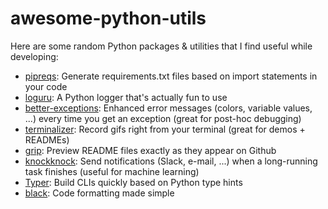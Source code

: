 # awesome-python-utils

Here are some random Python packages & utilities that I find useful while developing:

- [pipreqs](https://github.com/bndr/pipreqs): Generate requirements.txt files based on import statements in your code
- [loguru](https://github.com/Delgan/loguru): A Python logger that's actually fun to use
- [better-exceptions](https://github.com/Qix-/better-exceptions): Enhanced error messages (colors, variable values, ...) every time you get an exception (great for post-hoc debugging)
- [terminalizer](https://github.com/faressoft/terminalizer): Record gifs right from your terminal (great for demos + READMEs)
- [grip](https://github.com/joeyespo/grip): Preview README files exactly as they appear on Github
- [knockknock](https://github.com/huggingface/knockknock): Send notifications (Slack, e-mail, ...) when a long-running task finishes (useful for machine learning)
- [Typer](https://typer.tiangolo.com/): Build CLIs quickly based on Python type hints
- [black](https://github.com/psf/black): Code formatting made simple
